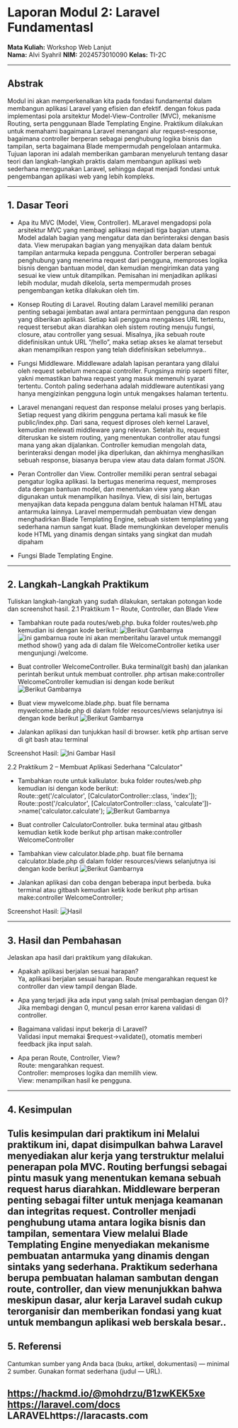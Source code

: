 # Laporan Modul 2: Laravel Fundamentasl
**Mata Kuliah:** Workshop Web Lanjut   
**Nama:** Alvi Syahril 
**NIM:** 2024573010090
**Kelas:** TI-2C

---

## Abstrak 

Modul ini akan memperkenalkan kita pada fondasi fundamental dalam membangun aplikasi Laravel yang efisien dan efektif. dengan fokus pada implementasi pola arsitektur Model-View-Controller (MVC), mekanisme Routing, serta penggunaan Blade Templating Engine. Praktikum dilakukan untuk memahami bagaimana Laravel menangani alur request–response, bagaimana controller berperan sebagai penghubung logika bisnis dan tampilan, serta bagaimana Blade mempermudah pengelolaan antarmuka. Tujuan laporan ini adalah memberikan gambaran menyeluruh tentang dasar teori dan langkah-langkah praktis dalam membangun aplikasi web sederhana menggunakan Laravel, sehingga dapat menjadi fondasi untuk pengembangan aplikasi web yang lebih kompleks.

--- 

## 1. Dasar Teori
- Apa itu MVC (Model, View, Controller).
 MLaravel mengadopsi pola arsitektur MVC yang membagi aplikasi menjadi tiga bagian utama. Model adalah bagian yang mengatur data dan berinteraksi dengan basis data. View merupakan bagian yang menyajikan data dalam bentuk tampilan antarmuka kepada pengguna. Controller berperan sebagai penghubung yang menerima request dari pengguna, memproses logika bisnis dengan bantuan model, dan kemudian mengirimkan data yang sesuai ke view untuk ditampilkan. Pemisahan ini menjadikan aplikasi lebih modular, mudah dikelola, serta mempermudah proses pengembangan ketika dilakukan oleh tim.

- Konsep Routing di Laravel.
Routing dalam Laravel memiliki peranan penting sebagai jembatan awal antara permintaan pengguna dan respon yang diberikan aplikasi. Setiap kali pengguna mengakses URL tertentu, request tersebut akan diarahkan oleh sistem routing menuju fungsi, closure, atau controller yang sesuai. Misalnya, jika sebuah route didefinisikan untuk URL “/hello”, maka setiap akses ke alamat tersebut akan menampilkan respon yang telah didefinisikan sebelumnya..

- Fungsi Middleware.
Middleware adalah lapisan perantara yang dilalui oleh request sebelum mencapai controller. Fungsinya mirip seperti filter, yakni memastikan bahwa request yang masuk memenuhi syarat tertentu. Contoh paling sederhana adalah middleware autentikasi yang hanya mengizinkan pengguna login untuk mengakses halaman tertentu.

- Laravel menangani request dan response melalui proses yang berlapis. Setiap request yang dikirim pengguna pertama kali masuk ke file public/index.php. Dari sana, request diproses oleh kernel Laravel, kemudian melewati middleware yang relevan. Setelah itu, request diteruskan ke sistem routing, yang menentukan controller atau fungsi mana yang akan dijalankan. Controller kemudian mengolah data, berinteraksi dengan model jika diperlukan, dan akhirnya menghasilkan sebuah response, biasanya berupa view atau data dalam format JSON.

- Peran Controller dan View.
Controller memiliki peran sentral sebagai pengatur logika aplikasi. Ia bertugas menerima request, memproses data dengan bantuan model, dan menentukan view yang akan digunakan untuk menampilkan hasilnya. View, di sisi lain, bertugas menyajikan data kepada pengguna dalam bentuk halaman HTML atau antarmuka lainnya. Laravel mempermudah pembuatan view dengan menghadirkan Blade Templating Engine, sebuah sistem templating yang sederhana namun sangat kuat. Blade memungkinkan developer menulis kode HTML yang dinamis dengan sintaks yang singkat dan mudah dipaham

- Fungsi Blade Templating Engine.
---

## 2. Langkah-Langkah Praktikum
Tuliskan langkah-langkah yang sudah dilakukan, sertakan potongan kode dan screenshot hasil.
2.1 Praktikum 1 – Route, Controller, dan Blade View

- Tambahkan route pada routes/web.php.
buka folder routes/web.php
kemudian isi dengan kode berikut:
![Berikut Gambarnya](gambar/web.png)
![ini gambarnua](gambar/web.png)
route ini akan memberitahu laravel untuk memanggil method show() yang ada di dalam file WelcomeController ketika user mengunjungi /welcome.

- Buat controller WelcomeController.
Buka terminal(git bash) dan jalankan perintah berikut untuk membuat controller.
php artisan make:controller WelcomeController
kemudian isi dengan kode berikut
![Berikut Gambarnya](gambar/welcome.png)

- Buat view mywelcome.blade.php.
buat file bernama mywelcome.blade.php di dalam folder resources/views
selanjutnya isi dengan kode berikut
![Berikut Gambarnya](gambar/mywelcome.png)

- Jalankan aplikasi dan tunjukkan hasil di browser.
ketik php artisan serve di git bash atau terminal

Screenshot Hasil:
![Ini Gambar Hasil](gambar/hasil.png)

2.2 Praktikum 2 – Membuat Aplikasi Sederhana "Calculator"

- Tambahkan route untuk kalkulator.
buka folder routes/web.php
kemudian isi dengan kode berikut:   
Route::get('/calculator', [CalculatorController::class, 'index']);
Route::post('/calculator', [CalculatorController::class, 'calculate'])->name('calculator.calculate');
![Berikut Gambarnya](gambar/web.png)

- Buat controller CalculatorController.
buka terminal atau gitbash kemudian ketik kode berikut 
php artisan make:controller WelcomeController

- Tambahkan view calculator.blade.php.
buat file bernama calculator.blade.php di dalam folder resources/views
selanjutnya isi dengan kode berikut
![Berikut Gambarnya](gambar/cblade.png)

- Jalankan aplikasi dan coba dengan beberapa input berbeda.
buka terminal atau gitbash kemudian ketik kode berikut 
php artisan make:controller WelcomeController;

Screenshot Hasil:
![Hasil](gambar/hasilc.png)

---

## 3. Hasil dan Pembahasan
Jelaskan apa hasil dari praktikum yang dilakukan.
- Apakah aplikasi berjalan sesuai harapan?  
Ya, aplikasi berjalan sesuai harapan. Route mengarahkan request ke controller dan view tampil dengan Blade.

- Apa yang terjadi jika ada input yang salah (misal pembagian dengan 0)?  
Jika membagi dengan 0, muncul pesan error karena validasi di controller.

- Bagaimana validasi input bekerja di Laravel?  
Validasi input memakai $request->validate(), otomatis memberi feedback jika input salah.

- Apa peran Route, Controller, View?  
Route: mengarahkan request.  
Controller: memproses logika dan memilih view.  
View: menampilkan hasil ke pengguna.

---

## 4. Kesimpulan

Tulis kesimpulan dari praktikum ini
Melalui praktikum ini, dapat disimpulkan bahwa Laravel menyediakan alur kerja yang terstruktur melalui penerapan pola MVC. Routing berfungsi sebagai pintu masuk yang menentukan kemana sebuah request harus diarahkan. Middleware berperan penting sebagai filter untuk menjaga keamanan dan integritas request. Controller menjadi penghubung utama antara logika bisnis dan tampilan, sementara View melalui Blade Templating Engine menyediakan mekanisme pembuatan antarmuka yang dinamis dengan sintaks yang sederhana. Praktikum sederhana berupa pembuatan halaman sambutan dengan route, controller, dan view menunjukkan bahwa meskipun dasar, alur kerja Laravel sudah cukup terorganisir dan memberikan fondasi yang kuat untuk membangun aplikasi web berskala besar..
---

## 5. Referensi
Cantumkan sumber yang Anda baca (buku, artikel, dokumentasi) — minimal 2 sumber. Gunakan format sederhana (judul — URL).

https://hackmd.io/@mohdrzu/B1zwKEK5xe
https://laravel.com/docs
LARAVELhttps://laracasts.com
---
